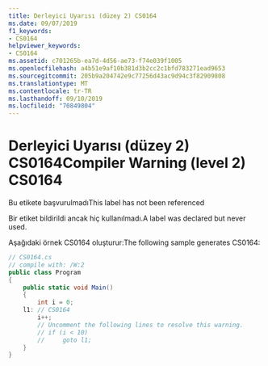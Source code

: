 ```yaml
---
title: Derleyici Uyarısı (düzey 2) CS0164
ms.date: 09/07/2019
f1_keywords:
- CS0164
helpviewer_keywords:
- CS0164
ms.assetid: c701265b-ea7d-4d56-ae73-f74e039f1005
ms.openlocfilehash: a4b51e9af10b381d3b2cc2c1bfd783271ead9653
ms.sourcegitcommit: 205b9a204742e9c77256d43ac9d94c3f82909808
ms.translationtype: MT
ms.contentlocale: tr-TR
ms.lasthandoff: 09/10/2019
ms.locfileid: "70849804"
---
```

# <a name="compiler-warning-level-2-cs0164"></a><span data-ttu-id="74ae2-102">Derleyici Uyarısı (düzey 2) CS0164</span><span class="sxs-lookup"><span data-stu-id="74ae2-102">Compiler Warning (level 2) CS0164</span></span>
<span data-ttu-id="74ae2-103">Bu etikete başvurulmadı</span><span class="sxs-lookup"><span data-stu-id="74ae2-103">This label has not been referenced</span></span>

 <span data-ttu-id="74ae2-104">Bir etiket bildirildi ancak hiç kullanılmadı.</span><span class="sxs-lookup"><span data-stu-id="74ae2-104">A label was declared but never used.</span></span>

 <span data-ttu-id="74ae2-105">Aşağıdaki örnek CS0164 oluşturur:</span><span class="sxs-lookup"><span data-stu-id="74ae2-105">The following sample generates CS0164:</span></span>

```csharp
// CS0164.cs
// compile with: /W:2
public class Program
{
    public static void Main()
    {
        int i = 0;
    l1: // CS0164
        i++;
        // Uncomment the following lines to resolve this warning.
        // if (i < 10)
        //     goto l1;
    }
}
```
